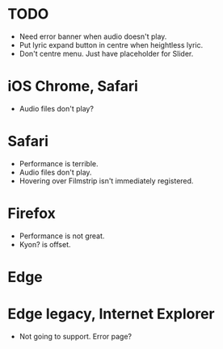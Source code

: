 # TODO
* Need error banner when audio doesn't play.
* Put lyric expand button in centre when heightless lyric.
* Don't centre menu. Just have placeholder for Slider.

# iOS Chrome, Safari
* Audio files don't play?

# Safari
* Performance is terrible.
* Audio files don't play.
* Hovering over Filmstrip isn't immediately registered.

# Firefox
* Performance is not great.
* Kyon? is offset.

# Edge

# Edge legacy, Internet Explorer
* Not going to support. Error page?